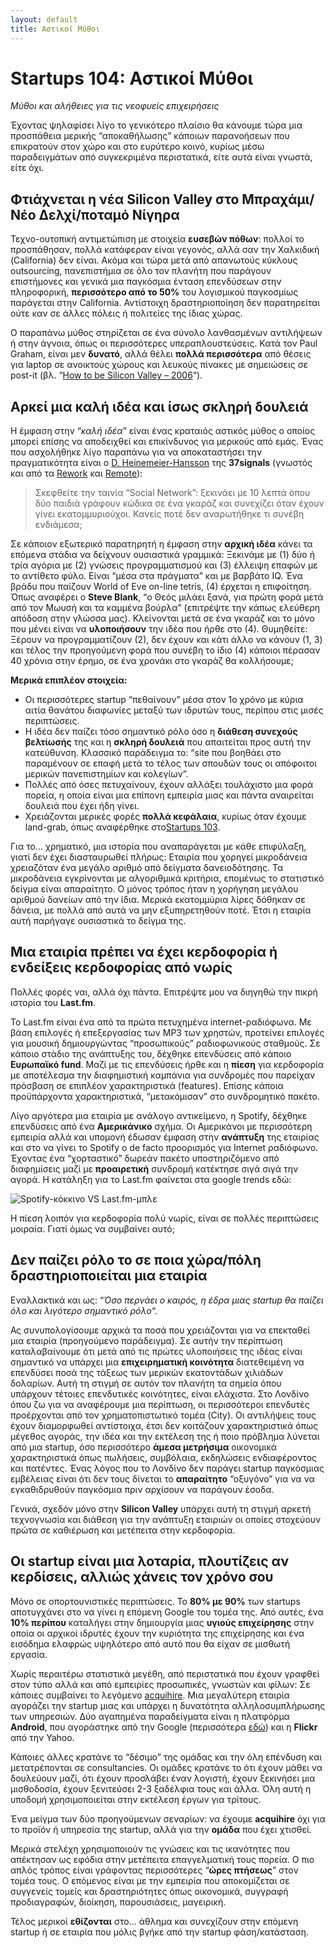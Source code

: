 ```yaml
---
layout: default
title: Αστικοί Μύθοι
---
```


# Startups 104: Αστικοί Μύθοι

_Μύθοι και αλήθειες για τις νεοφυείς επιχειρήσεις_

Έχοντας ψηλαφίσει λίγο το γενικότερο πλαίσιο θα κάνουμε τώρα μια προσπάθεια μερικής “αποκαθήλωσης” κάποιων παρανοήσεων που επικρατούν στον χώρο και στο ευρύτερο κοινό, κυρίως μέσω παραδειγμάτων από συγκεκριμένα περιστατικά, είτε αυτά είναι γνωστά, είτε όχι.

## Φτιάχνεται η νέα Silicon Valley στο Μπραχάμι/Νέο Δελχί/ποταμό Νίγηρα

Τεχνο-ουτοπική αντιμετώπιση με στοιχεία **ευσεβών πόθων**: πολλοί το προσπάθησαν, πολλά κατάφεραν είναι γεγονός, αλλά σαν την Χαλκιδική (California) δεν είναι. Ακόμα και τώρα μετά από απανωτούς κύκλους outsourcing, πανεπιστήμια σε όλο τον πλανήτη που παράγουν επιστήμονες και γενικά μια παγκόσμια ένταση επενδύσεων στην πληροφορική, **περισσότερο από το 50%** του λογισμικού παγκοσμίως παράγεται στην California. Αντίστοιχη δραστηριοποίηση δεν παρατηρείται ούτε καν σε άλλες πόλεις ή πολιτείες της ίδιας χώρας.

Ο παραπάνω μύθος στηρίζεται σε ένα σύνολο λανθασμένων αντιλήψεων ή στην άγνοια, όπως οι περισσότερες υπεραπλουστεύσεις. Κατά τον Paul Graham, είναι μεν **δυνατό**, αλλά θέλει **πολλά περισσότερα** από θέσεις για laptop σε ανοικτούς χώρους και λευκούς πίνακες με σημειώσεις σε post-it (βλ. “[How to be Silicon Valley – 2006](http://www.paulgraham.com/siliconvalley.html)“).

## Αρκεί μια καλή ιδέα και ίσως σκληρή δουλειά

Η έμφαση στην “_καλή ιδέα_” είναι ένας κραταιός αστικός μύθος ο οποίος μπορεί επίσης να αποδειχθεί και επικίνδυνος για μερικούς από εμάς. Ένας που ασχολήθηκε λίγο παραπάνω για να αποκαταστήσει την πραγματικότητα είναι ο [D. Heinemeier-Hansson](http://david.heinemeierhansson.com/) της **37signals** (γνωστός και από τα [Rework](http://37signals.com/rework/) και [Remote](http://37signals.com/remote/)): 

> Σκεφθείτε την ταινία “Social Network”: ξεκινάει με 10 λεπτά όπου δύο παιδιά γράφουν κώδικα σε ένα γκαράζ και συνεχίζει όταν έχουν γίνει εκατομμυριούχοι. Κανείς ποτέ δεν αναρωτήθηκε τι συνέβη ενδιάμεσα;

Σε κάποιον εξωτερικό παρατηρητή η έμφαση στην **αρχική ιδέα** κάνει τα επόμενα στάδια να δείχνουν ουσιαστικά γραμμικά: Ξεκινάμε με (1) δύο ή τρία αγόρια με (2) γνώσεις προγραμματισμού και (3) έλλειψη επαφών με το αντίθετο φύλο. Είναι “μέσα στα πράγματα” και με βαρβάτο IQ. Ένα βράδυ που παίζουν World of Eve on-line tetris, (4) έρχεται η επιφοίτηση. Όπως αναφέρει ο **Steve Blank**, “ο Θεός μιλάει ξανά, για πρώτη φορά μετά από τον Μωυσή και τα καμμένα βούρλα” (επιτρέψτε την κάπως ελεύθερη απόδοση στην γλώσσα μας). Κλείνονται μετά σε ένα γκαράζ και το μόνο που μένει είναι να **υλοποιήσουν** την ιδέα που ήρθε στο (4). Θυμηθείτε: Ξέρουν να προγραμματίζουν (2), δεν έχουν και κάτι άλλο να κάνουν (1, 3) και τέλος την προηγούμενη φορά που συνέβη το ίδιο (4) κάποιοι πέρασαν 40 χρόνια στην έρημο, σε ένα χρονάκι στο γκαράζ θα κολλήσουμε;

**Μερικά επιπλέον στοιχεία:**

* Οι περισσότερες startup “πεθαίνουν” μέσα στον 1ο χρόνο με κύρια αιτία θανάτου διαφωνίες μεταξύ των ιδρυτών τους, περίπου στις μισές περιπτώσεις.
* Η ιδέα δεν παίζει τόσο σημαντικό ρόλο όσο η **διάθεση συνεχούς βελτίωσής** της και η **σκληρή δουλειά** που απαιτείται προς αυτή την κατεύθυνση. Κλασσικό παράδειγμα το: “site που βοηθάει στο παραμένουν σε επαφή μετά το τέλος των σπουδών τους οι απόφοιτοι μερικών πανεπιστημίων και κολεγίων”.
* Πολλές από όσες πετυχαίνουν, έχουν αλλάξει τουλάχιστο μια φορά πορεία, η οποία είναι μια επίπονη εμπειρία μιας και πάντα αναιρείται δουλειά που έχει ήδη γίνει.
* Χρειάζονται μερικές φορές **πολλά κεφάλαια**, κυρίως όταν έχουμε land-grab, όπως αναφέρθηκε στο[Startups 103](http://tnfy.gr/2013/12/19/startups-103/).

Για το... χρηματικό, μια ιστορία που αναπαράγεται με κάθε επιφύλαξη, γιατί δεν έχει διασταυρωθεί πλήρως: Εταιρία που χορηγεί μικροδάνεια χρειαζόταν ένα μεγάλο αριθμό από δείγματα δανειοδότησης. Τα μικροδάνεια εγκρίνονται με αλγοριθμικά κριτήρια, επομένως το στατιστικό δείγμα είναι απαραίτητο. Ο μόνος τρόπος ήταν η χορήγηση μεγάλου αριθμού δανείων από την ίδια. Μερικά εκατομμύρια λίρες δόθηκαν σε δάνεια, με πολλά από αυτά να μην εξυπηρετηθούν ποτέ. Έτσι η εταιρία αυτή παρήγαγε ουσιαστικά το δείγμα της.

## Μια εταιρία πρέπει να έχει κερδοφορία ή ενδείξεις κερδοφορίας από νωρίς

Πολλές φορές ναι, αλλά όχι πάντα. Επιτρέψτε μου να διηγηθώ την πικρή ιστορία του **Last.fm**.

To Last.fm είναι ένα από τα πρώτα πετυχημένα internet-ραδιόφωνα. Με βάση επιλογές ή επεξεργασίας των MP3 των χρηστών, προτείνει επιλογές για μουσική δημιουργώντας “προσωπικούς” ραδιοφωνικούς σταθμούς. Σε κάποιο στάδιο της ανάπτυξης του, δέχθηκε επενδύσεις από κάποιο **Ευρωπαϊκό fund**. Μαζί με τις επενδύσεις ήρθε και η **πίεση** για κερδοφορία με αποτέλεσμα την διαφημιστική καμπάνια για συνδρομές που παρείχαν πρόσβαση σε επιπλέον χαρακτηριστικά (features). Επίσης κάποια προϋπάρχοντα χαρακτηριστικά, “μετακόμισαν” στο συνδρομητικό πακέτο.

Λίγο αργότερα μια εταιρία με ανάλογο αντικείμενο, η Spotify, δέχθηκε επενδύσεις από ένα **Αμερικάνικο** σχήμα. Οι Αμερικάνοι με περισσότερη εμπειρία αλλά και υπομονή έδωσαν έμφαση στην **ανάπτυξη** της εταιρίας και στο να γίνει το Spotify ο de facto προορισμός για Internet ραδιόφωνο. Έχοντας ένα “χορταστικό” δωρεάν πακέτο υποστηριζόμενο από διαφημίσεις μαζί με **προαιρετική** συνδρομή κατέκτησε σιγά σιγά την αγορά. Η κατάληξη για το Last.fm φαίνεται στα google trends εδώ:

![Spotify-κόκκινο VS Last.fm-μπλε](https://dl.dropboxusercontent.com/u/1995706/cdn/blog/spotify-red_vs_lastfm-blue.png "Spotify - κόκκινο VS Last.fm - μπλε")

Η πίεση λοιπόν για κερδοφορία πολύ νωρίς, είναι σε πολλές περιπτώσεις μοιραία. Γιατί όμως να συμβαίνει αυτό;

## Δεν παίζει ρόλο το σε ποια χώρα/πόλη δραστηριοποιείται μια εταιρία

Εναλλακτικά και ως: “_Όσο περνάει ο καιρός, η έδρα μιας startup θα παίζει όλο και λιγότερο σημαντικό ρόλο_“.

Ας συνυπολογίσουμε αρχικά τα ποσά που χρειάζονται για να επεκταθεί μια εταιρία (προηγούμενο παράδειγμα). Σε αυτήν την περίπτωση καταλαβαίνουμε ότι μετά από τις πρώτες υλοποιήσεις της ιδέας είναι σημαντικό να υπάρχει μια **επιχειρηματική κοινότητα** διατεθειμένη να επενδύσει ποσά της τάξεως των μερικών εκατοντάδων χιλιάδων δολαρίων.
Αυτή τη στιγμή σε αυτόν τον πλανήτη τα σημεία όπου υπάρχουν τέτοιες επενδυτικές κοινότητες, είναι ελάχιστα. Στο Λονδίνο όπου ζω για να αναφέρουμε μια περίπτωση, οι περισσότεροι επενδυτές προέρχονται από τον χρηματοπιστωτικό τομέα (City). Οι αντιλήψεις τους έχουν διαμορφωθεί αντίστοιχα, έτσι δεν κοιτάζουν χαρακτηριστικά όπως μέγεθος αγοράς, την ιδέα και την εκτέλεση της ή ποιο πρόβλημα λύνεται από μια startup, όσο περισσότερο **άμεσα μετρήσιμα** οικονομικά χαρακτηριστικά όπως πωλήσεις, συμβόλαια, εκδηλώσεις ενδιαφέροντος και πατέντες. Ένας λόγος που το Λονδίνο δεν παράγει startup παγκόσμιας εμβέλειας είναι ότι δεν τους δίνεται το **απαραίτητο** “οξυγόνο” για να να εγκαθιδρυθούν παγκόσμια πριν αρχίσουν να παράγουν έσοδα.

Γενικά, σχεδόν μόνο στην **Silicon Valley** υπάρχει αυτή τη στιγμή αρκετή τεχνογνωσία και διάθεση για την ανάπτυξη εταιριών οι οποίες στοχεύουν πρώτα σε καθιέρωση και μετέπειτα στην κερδοφορία.

## Οι startup είναι μια λοταρία, πλουτίζεις αν κερδίσεις, αλλιώς χάνεις τον χρόνο σου

Μόνο σε οπορτουνιστικές περιπτώσεις. Το **80% με 90%** των startups αποτυγχάνει στο να γίνει η επόμενη Google του τομέα της. Από αυτές, ένα **10% περίπου** καταλήγει στην δημιουργία μιας **υγιούς επιχείρησης** στην οποία οι αρχικοί ιδρυτές έχουν την κυριότητα της επιχείρησης και ένα εισόδημα ελαφρώς υψηλότερο από αυτό που θα είχαν σε μισθωτή εργασία.

Χωρίς περαιτέρω στατιστικά μεγέθη, από περιστατικά που έχουν γραφθεί στον τύπο αλλά και από εμπειρίες προσωπικές, γνωστών και φίλων: Σε κάποιες συμβαίνει το λεγόμενο [acquihire](http://en.wikipedia.org/wiki/Acqui-hiring). Μια μεγαλύτερη εταιρία αγοράζει την startup μιας και υπάρχει η δυνατότητα αλληλοσυμπλήρωσης των υπηρεσιών. Δύο αγαπημένα παραδείγματα είναι η πλατφόρμα **Android**, που αγοράστηκε από την Google (περισσότερα [εδώ](http://www.businessweek.com/stories/2005-08-16/google-buys-android-for-its-mobile-arsenal)) και η **Flickr** από την Yahoo.

Κάποιες άλλες κρατάνε το “δέσιμο” της ομάδας και την όλη επένδυση και μετατρέπονται σε consultancies. Οι ομάδες κρατάνε το ότι έχουν μάθει να δουλεύουν μαζί, ότι έχουν προσλάβει έναν λογιστή, έχουν ξεκινήσει μια μισθοδοσία, έχουν ξενιτεύσει 2-3 ξαδέλφια τους και άλλα. Όλη αυτή η υποδομή χρησιμοποιείται στην εκτέλεση έργων για τρίτους.

Ένα μείγμα των δύο προηγούμενων σεναρίων: να έχουμε **acquihire** όχι για το προϊόν ή υπηρεσία της startup, αλλά για την **ομάδα** που έχει χτισθεί.

Μερικά στελέχη χρησιμοποιούν τις γνώσεις και τις ικανότητες που απέκτησαν ως εφόδια στην μετέπειτα επαγγελματική τους πορεία. Ο πιο απλός τρόπος είναι γράφοντας περισσότερες “**ώρες πτήσεως**” στον τομέα τους. Ο επόμενος είναι με την εμπειρία που αποκομίζεται σε συγγενείς τομείς και δραστηριότητες όπως οικονομικά, συγγραφή προδιαγραφών, διοίκηση, παρουσιάσεις, μαγειρική.

Τέλος μερικοί **εθίζονται** στο… άθλημα και συνεχίζουν στην επόμενη startup ή σε εταιρία που μόλις βγήκε από την startup φάση/κατάσταση.
